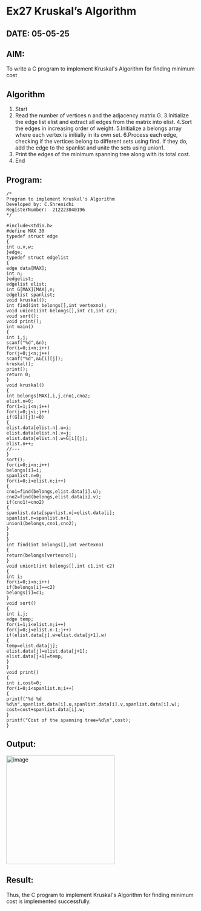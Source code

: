 # Ex27 Kruskal’s Algorithm
## DATE: 05-05-25
## AIM:
To write a C program to implement Kruskal's Algorithm for finding minimum cost

## Algorithm
1. Start
2. Read the number of vertices n and the adjacency matrix G.
3.Initialize the edge list elist and extract all edges from the         matrix into elist.
4.Sort the edges in increasing order of weight.
5.Initialize a belongs array where each vertex is initially in its own set.
6.Process each edge, checking if the vertices belong to different       sets using find. If they do, add the edge to the spanlist and         unite the sets using union1.
7. Print the edges of the minimum spanning tree along with its total cost.
8. End
   
## Program:
```
/*
Program to implement Kruskal's Algorithm
Developed by: C.Shrenidhi
RegisterNumber:  212223040196
*/

#include<stdio.h>
#define MAX 30
typedef struct edge
{
int u,v,w;
}edge;
typedef struct edgelist
{
edge data[MAX];
int n;
}edgelist;
edgelist elist;
int G[MAX][MAX],n;
edgelist spanlist;
void kruskal();
int find(int belongs[],int vertexno);
void union1(int belongs[],int c1,int c2);
void sort();
void print();
int main()
{
int i,j;
scanf("%d",&n);
for(i=0;i<n;i++)
for(j=0;j<n;j++)
scanf("%d",&G[i][j]);
kruskal();
print();
return 0;
}
void kruskal()
{
int belongs[MAX],i,j,cno1,cno2;
elist.n=0;
for(i=1;i<n;i++)
for(j=0;j<i;j++)
if(G[i][j]!=0)
{
elist.data[elist.n].u=i;
elist.data[elist.n].v=j;
elist.data[elist.n].w=G[i][j];
elist.n++;
//---
}
sort();
for(i=0;i<n;i++)
belongs[i]=i;
spanlist.n=0;
for(i=0;i<elist.n;i++)
{
cno1=find(belongs,elist.data[i].u);
cno2=find(belongs,elist.data[i].v);
if(cno1!=cno2)
{
spanlist.data[spanlist.n]=elist.data[i];
spanlist.n=spanlist.n+1;
union1(belongs,cno1,cno2);
}
}
}
int find(int belongs[],int vertexno)
{
return(belongs[vertexno]);
}
void union1(int belongs[],int c1,int c2)
{
int i;
for(i=0;i<n;i++)
if(belongs[i]==c2)
belongs[i]=c1;
}
void sort()
{
int i,j;
edge temp;
for(i=1;i<elist.n;i++)
for(j=0;j<elist.n-1;j++)
if(elist.data[j].w>elist.data[j+1].w)
{
temp=elist.data[j];
elist.data[j]=elist.data[j+1];
elist.data[j+1]=temp;
}
}
void print()
{
int i,cost=0;
for(i=0;i<spanlist.n;i++)
{
printf("%d %d %d\n",spanlist.data[i].u,spanlist.data[i].v,spanlist.data[i].w);
cost=cost+spanlist.data[i].w;
}
printf("Cost of the spanning tree=%d\n",cost);
}

```

## Output:
<img width="286" alt="image" src="https://github.com/user-attachments/assets/ab2878ec-f108-4883-9bc8-fb9f54f10580" />




## Result:
Thus, the C program to implement Kruskal's Algorithm for finding minimum cost is implemented successfully.
